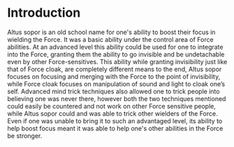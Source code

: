 # Introduction

Altus sopor is an old school name for one's ability to boost their focus in wielding the Force.
It was a basic ability under the control area of Force abilities.
At an advanced level this ability could be used for one to integrate into the Force, granting them the ability to go invisible and be undetachable even by other Force-sensitives.
This ability while granting invisibility just like that of Force cloak, are completely different means to the end, Altus sopor focuses on focusing and merging with the Force to the point of invisibility, while Force cloak focuses on manipulation of sound and light to cloak one’s self.
Advanced mind trick techniques also allowed one to trick people into believing one was never there, however both the two techniques mentioned could easily be countered and not work on other Force sensitive people, while Altus sopor could and was able to trick other wielders of the Force.
Even if one was unable to bring it to such an advantaged level, its ability to help boost focus meant it was able to help one's other abilities in the Force be stronger.
